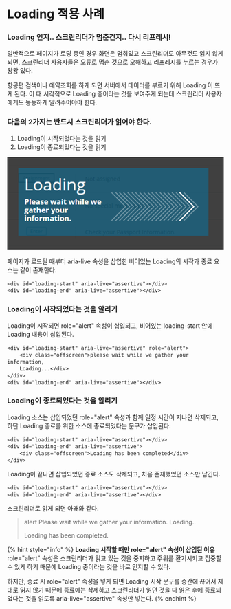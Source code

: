 # Loading 적용 사례

### Loading 인지.. 스크린리더가 멈춘건지.. 다시 리프레시!

일반적으로 페이지가 로딩 중인 경우 화면은 멈춰있고 스크린리더도 아무것도 읽지 않게 되면, 스크린리더 사용자들은 오류로 멈춘 것으로 오해하고 리프레시를 누르는 경우가 왕왕 있다.

항공편 검색이나 예약조회를 하게 되면 서버에서 데이터를 부르기 위해 Loading 이 뜨게 된다. 이 때 시각적으로 Loading 중이라는 것을 보여주게 되는데 스크린리더 사용자에게도 동등하게 알려주어야야 한다.

### 다음의 2가지는 반드시 스크린리더가 읽어야 한다.

1. Loading이 시작되었다는 것을 읽기
2. Loading이 종료되었다는 것을 읽기

![](../../.gitbook/assets/518.png)

페이지가 로드될 때부터 aria-live 속성을 삽입한 비어있는 Loading의 시작과 종료 요소는 같이 존재한다.

```markup
<div id="loading-start" aria-live="assertive"></div>
<div id="loading-end" aria-live="assertive"></div>
```

### Loading이 시작되었다는 것을 알리기

Loading이 시작되면 role="alert" 속성이 삽입되고,  비어있는 loading-start 안에 Loading 내용이 삽입된다.

```markup
<div id="loading-start" aria-live="assertive" role="alert">
    <div class="offscreen">please wait while we gather your information, 
    Loading...</div>
</div>
<div id="loading-end" aria-live="assertive"></div>
```

### Loading이 종료되었다는 것을 알리기

Loading 소스는 삽입되었던 role="alert" 속성과 함께 일정 시간이 지나면 삭제되고, 하단 Loading 종료를 위한 소스에 종료되었다는 문구가 삽입된다.

```markup
<div id="loading-start" aria-live="assertive"></div>
<div id="loading-end" aria-live="assertive">
    <div class="offscreen">Loading has been completed</div>
</div>
```

Loading이 끝나면 삽입되었던 종료 소스도 삭제되고, 처음 존재했었던 소스만 남긴다.

```markup
<div id="loading-start" aria-live="assertive"></div>
<div id="loading-end" aria-live="assertive"></div>
```

스크린리더로 읽게 되면 아래와 같다.

> alert Please wait while we gather your information. Loading..
>
>   
> Loading has been completed.

{% hint style="info" %}
**Loading 시작할 때만 role="alert" 속성이 삽입된 이유**  
role="alert" 속성은 스크린리더가 읽고 있는 것을 중지하고 주위를 환기시키고 집중할 수 있게 하기 때문에 Loading 중이라는 것을 바로 인지할 수 있다.

하지만, 종료 시 role="alert" 속성을 넣게 되면 Loading 시작 문구를 중간에 끊어서 제대로 읽지 않기 때문에 종료에는 삭제하고 스크린리더가 읽던 것을 다 읽은 후에 종료되었다는 것을 읽도록 aria-live="assertive" 속성만 넣는다.
{% endhint %}



